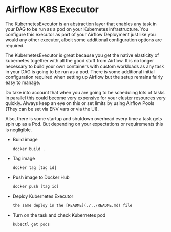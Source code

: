 # Airflow K8S Executor
The KubernetesExecutor is an abstraction layer that enables any task in your DAG to be run as a pod on your Kubernetes infrastructure. You configure this executor as part of your Airflow Deployment just like you would any other executor, albeit some additional configuration options are required.

The KubernetesExecutor is great because you get the native elasticity of kubernetes together with all the good stuff from Airflow. It is no longer necessary to build your own containers with custom workloads as any task in your DAG is going to be run as a pod. There is some additional initial configuration required when setting up Airflow but the setup remains fairly easy to manage.

Do take into account that when you are going to be scheduling lots of tasks in parallel this could become very expensive for your cluster resources very quickly. Always keep an eye on this or set limits by using Airflow Pools (They can be set via ENV vars or via the UI).

Also, there is some startup and shutdown overhead every time a task gets spin up as a Pod. But depending on your expectations or requirements this is negligible.

+ Build image
    ```
    docker build .
    ```

+ Tag image
    ```
    docker tag [tag id]
    ```

+ Push image to Docker Hub
    ```
    docker push [tag id]
    ```

+ Deploy Kubernetes Executor
    ```
    the same deploy in the [README](./../README.md) file
    ```

+ Turn on the task and check Kubernetes pod
    ```
    kubectl get pods
    ```
